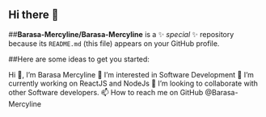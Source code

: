 ## Hi there 👋


##**Barasa-Mercyline/Barasa-Mercyline** is a ✨ _special_ ✨ repository because its `README.md` (this file) appears on your GitHub profile.

##Here are some ideas to get you started:

Hi 👋, I’m Barasa Mercyline
👀 I’m interested in Software Development
🌱 I’m currently working on ReactJS and NodeJs
💞️ I’m looking to collaborate with other Software developers.
📫 How to reach me on GitHub @Barasa-Mercyline
